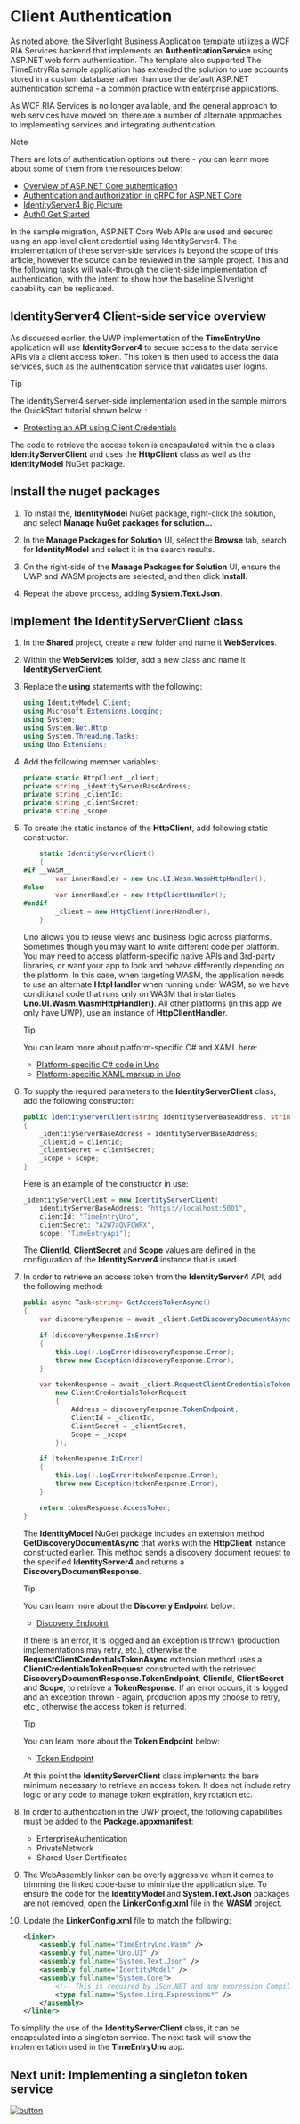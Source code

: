 # Client Authentication

As noted above, the Silverlight Business Application template utilizes a WCF RIA Services backend that implements an **AuthenticationService** using ASP.NET web form authentication. The template also supported The TimeEntryRia sample application has extended the solution to use accounts stored in a custom database rather than use the default ASP.NET authentication schema - a common practice with enterprise applications.

As WCF RIA Services is no longer available, and the general approach to web services have moved on, there are a number of alternate approaches to implementing services and integrating authentication.

> [!NOTE]
> There are lots of authentication options out there - you can learn more about some of them from the resources below:
>
> * [Overview of ASP.NET Core authentication](https://docs.microsoft.com/aspnet/core/security/authentication/?view=aspnetcore-5.0)
> * [Authentication and authorization in gRPC for ASP.NET Core](https://docs.microsoft.com/aspnet/core/grpc/authn-and-authz?view=aspnetcore-5.0)
> * [IdentityServer4 Big Picture](https://identityserver4.readthedocs.io/en/latest/intro/big_picture.html)
> * [Auth0 Get Started](https://auth0.com/docs/get-started)

In the sample migration, ASP.NET Core Web APIs are used and secured using an app level client credential using IdentityServer4. The implementation of these server-side services is beyond the scope of this article, however the source can be reviewed in the sample project. This and the following tasks will walk-through the client-side implementation of authentication, with the intent to show how the baseline Silverlight capability can be replicated.

## IdentityServer4 Client-side service overview

As discussed earlier, the UWP implementation of the **TimeEntryUno** application will use **IdentityServer4** to secure access to the data service APIs via a client access token. This token is then used to access the data services, such as the authentication service that validates user logins.

> [!TIP]
> The IdentityServer4 server-side implementation used in the sample mirrors the QuickStart tutorial shown below. :
>
> * [Protecting an API using Client Credentials](http://docs.identityserver.io/en/latest/quickstarts/1_client_credentials.html)

The code to retrieve the access token is encapsulated within the a class **IdentityServerClient** and uses the **HttpClient** class as well as the **IdentityModel** NuGet package.

## Install the nuget packages

1. To install the, **IdentityModel** NuGet package, right-click the solution, and select **Manage NuGet packages for solution...**

1. In the **Manage Packages for Solution** UI, select the **Browse** tab, search for **IdentityModel** and select it in the search results.

1. On the right-side of the **Manage Packages for Solution** UI, ensure the UWP and WASM projects are selected, and then click **Install**.

1. Repeat the above process, adding **System.Text.Json**.

## Implement the IdentityServerClient class

1. In the **Shared** project, create a new folder and name it **WebServices**.

1. Within the **WebServices** folder, add a new class and name it **IdentityServerClient**.

1. Replace the **using** statements with the following:

    ```csharp
    using IdentityModel.Client;
    using Microsoft.Extensions.Logging;
    using System;
    using System.Net.Http;
    using System.Threading.Tasks;
    using Uno.Extensions;
    ```

1. Add the following member variables:

    ```csharp
    private static HttpClient _client;
    private string _identityServerBaseAddress;
    private string _clientId;
    private string _clientSecret;
    private string _scope;
    ```

1. To create the static instance of the **HttpClient**, add following static constructor:

    ```csharp
        static IdentityServerClient()
        {
    #if __WASM__
            var innerHandler = new Uno.UI.Wasm.WasmHttpHandler();
    #else
            var innerHandler = new HttpClientHandler();
    #endif
            _client = new HttpClient(innerHandler);
        }
    ```

    Uno allows you to reuse views and business logic across platforms. Sometimes though you may want to write different code per platform. You may need to access platform-specific native APIs and 3rd-party libraries, or want your app to look and behave differently depending on the platform. In this case, when targeting WASM, the application needs to use an alternate **HttpHandler** when running under WASM, so we have conditional code that runs only on WASM that instantiates **Uno.UI.Wasm.WasmHttpHandler()**. All other platforms (in this app we only have UWP), use an instance of **HttpClientHandler**.

    > [!TIP]
    > You can learn more about platform-specific C# and XAML here:
    >
    > * [Platform-specific C# code in Uno](https://platform.uno/docs/articles/platform-specific-csharp.html)
    > * [Platform-specific XAML markup in Uno](https://platform.uno/docs/articles/platform-specific-xaml.html)

1. To supply the required parameters to the **IdentityServerClient** class, add the following constructor:

    ```csharp
    public IdentityServerClient(string identityServerBaseAddress, string clientId, string clientSecret, string scope)
    {
        _identityServerBaseAddress = identityServerBaseAddress;
        _clientId = clientId;
        _clientSecret = clientSecret;
        _scope = scope;
    }
    ```

    Here is an example of the constructor in use:

    ```csharp
    _identityServerClient = new IdentityServerClient(
        identityServerBaseAddress: "https://localhost:5001",
        clientId: "TimeEntryUno",
        clientSecret: "A2W7aQVFQWRX",
        scope: "TimeEntryApi");
    ```

    The **ClientId**, **ClientSecret** and **Scope** values are defined in the configuration of the **IdentityServer4** instance that is used.

1. In order to retrieve an access token from the **IdentityServer4** API, add the following method:

    ```csharp
    public async Task<string> GetAccessTokenAsync()
    {
        var discoveryResponse = await _client.GetDiscoveryDocumentAsync(address: _identityServerBaseAddress);

        if (discoveryResponse.IsError)
        {
            this.Log().LogError(discoveryResponse.Error);
            throw new Exception(discoveryResponse.Error);
        }

        var tokenResponse = await _client.RequestClientCredentialsTokenAsync(
            new ClientCredentialsTokenRequest
            {
                Address = discoveryResponse.TokenEndpoint,
                ClientId = _clientId,
                ClientSecret = _clientSecret,
                Scope = _scope
            });

        if (tokenResponse.IsError)
        {
            this.Log().LogError(tokenResponse.Error);
            throw new Exception(tokenResponse.Error);
        }

        return tokenResponse.AccessToken;
    }
    ```

    The **IdentityModel** NuGet package includes an extension method **GetDiscoveryDocumentAsync** that works with the **HttpClient** instance constructed earlier. This method sends a discovery document request to the specified **IdentityServer4** and returns a **DiscoveryDocumentResponse**.

    > [!TIP]
    > You can learn more about the **Discovery Endpoint** below:
    >
    > * [Discovery Endpoint](https://identitymodel.readthedocs.io/en/latest/client/discovery.html)

    If there is an error, it is logged and an exception is thrown (production implementations may retry, etc.), otherwise the **RequestClientCredentialsTokenAsync** extension method uses a **ClientCredentialsTokenRequest** constructed with the retrieved **DiscoveryDocumentResponse.TokenEndpoint**, **ClientId**, **ClientSecret** and **Scope**, to retrieve a **TokenResponse**. If an error occurs, it is logged and an exception thrown - again, production apps my choose to retry, etc., otherwise the access token is returned.

    > [!TIP]
    > You can learn more about the **Token Endpoint** below:
    >
    > * [Token Endpoint](https://identitymodel.readthedocs.io/en/latest/client/token.html)

    At this point the **IdentityServerClient** class implements the bare minimum necessary to retrieve an access token. It does not include retry logic or any code to manage token expiration, key rotation etc.

1. In order to authentication in the UWP project, the following capabilities must be added to the **Package.appxmanifest**:

   * EnterpriseAuthentication
   * PrivateNetwork
   * Shared User Certificates

1. The WebAssembly linker can be overly aggressive when it comes to trimming the linked code-base to minimize the application size. To ensure the code for the **IdentityModel** and **System.Text.Json** packages are not removed, open the **LinkerConfig.xml** file in the **WASM** project.

1. Update the **LinkerConfig.xml** file to match the following:

    ```xml
    <linker>
        <assembly fullname="TimeEntryUno.Wasm" />
        <assembly fullname="Uno.UI" />
        <assembly fullname="System.Text.Json" />
        <assembly fullname="IdentityModel" />
        <assembly fullname="System.Core">
            <!-- This is required by JSon.NET and any expression.Compile caller -->
            <type fullname="System.Linq.Expressions*" />
        </assembly>
    </linker>
    ```

To simplify the use of the **IdentityServerClient** class, it can be encapsulated into a singleton service. The next task will show the implementation used in the **TimeEntryUno** app.

## Next unit: Implementing a singleton token service

[![button](assets/NextButton.png)](10-implementing-singleton-token-service.md)
